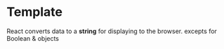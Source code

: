 # Template

React converts data to a **string** for displaying to the browser.
excepts for Boolean & objects
